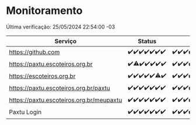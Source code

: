 # Monitoramento

Última verificação: 25/05/2024 22:54:00 -03

|Serviço|Status|Últimas 24h|
|---|---|---|
|https://github.com|<span title="2024-05-19: OK=24">✔️</span><span title="2024-05-20: OK=24">✔️</span><span title="2024-05-21: OK=24">✔️</span><span title="2024-05-22: OK=24">✔️</span><span title="2024-05-23: OK=24">✔️</span><span title="2024-05-24: OK=24">✔️</span><span title="2024-05-25: OK=2">✔️</span>|<span title="24/05/2024 23:20:00 -03 : 200">✔️</span><span title="25/05/2024 00:08:00 -03 : 200">✔️</span><span title="25/05/2024 01:08:00 -03 : 200">✔️</span><span title="25/05/2024 02:06:00 -03 : 200">✔️</span><span title="25/05/2024 03:09:00 -03 : 200">✔️</span><span title="25/05/2024 04:04:00 -03 : 200">✔️</span><span title="25/05/2024 05:08:00 -03 : 200">✔️</span><span title="25/05/2024 06:07:00 -03 : 200">✔️</span><span title="25/05/2024 07:07:00 -03 : 200">✔️</span><span title="25/05/2024 08:05:00 -03 : 200">✔️</span><span title="25/05/2024 09:10:00 -03 : 200">✔️</span><span title="25/05/2024 10:06:00 -03 : 200">✔️</span><span title="25/05/2024 11:04:00 -03 : 200">✔️</span><span title="25/05/2024 12:06:00 -03 : 200">✔️</span><span title="25/05/2024 13:07:00 -03 : 200">✔️</span><span title="25/05/2024 14:07:00 -03 : 200">✔️</span><span title="25/05/2024 15:07:00 -03 : 200">✔️</span><span title="25/05/2024 16:03:00 -03 : 200">✔️</span><span title="25/05/2024 17:06:00 -03 : 200">✔️</span><span title="25/05/2024 18:04:00 -03 : 200">✔️</span><span title="25/05/2024 19:04:00 -03 : 200">✔️</span><span title="25/05/2024 20:06:00 -03 : 200">✔️</span><span title="25/05/2024 21:35:00 -03 : 200">✔️</span><span title="25/05/2024 22:54:00 -03 : 200">✔️</span>|
|https://paxtu.escoteiros.org.br|<span title="2024-05-19: OK=24">✔️</span><span title="2024-05-20: OK=23, Falhas=1">⚠️</span><span title="2024-05-21: OK=24">✔️</span><span title="2024-05-22: OK=24">✔️</span><span title="2024-05-23: OK=24">✔️</span><span title="2024-05-24: OK=24">✔️</span><span title="2024-05-25: OK=2">✔️</span>|<span title="24/05/2024 23:20:00 -03 : 200">✔️</span><span title="25/05/2024 00:08:00 -03 : 200">✔️</span><span title="25/05/2024 01:08:00 -03 : 200">✔️</span><span title="25/05/2024 02:06:00 -03 : 200">✔️</span><span title="25/05/2024 03:09:00 -03 : 200">✔️</span><span title="25/05/2024 04:04:00 -03 : 200">✔️</span><span title="25/05/2024 05:08:00 -03 : 200">✔️</span><span title="25/05/2024 06:07:00 -03 : 200">✔️</span><span title="25/05/2024 07:07:00 -03 : 200">✔️</span><span title="25/05/2024 08:05:00 -03 : 200">✔️</span><span title="25/05/2024 09:10:00 -03 : 200">✔️</span><span title="25/05/2024 10:06:00 -03 : 200">✔️</span><span title="25/05/2024 11:04:00 -03 : 200">✔️</span><span title="25/05/2024 12:06:00 -03 : 0">❌</span><span title="25/05/2024 13:07:00 -03 : 200">✔️</span><span title="25/05/2024 14:07:00 -03 : 200">✔️</span><span title="25/05/2024 15:07:00 -03 : 200">✔️</span><span title="25/05/2024 16:03:00 -03 : 200">✔️</span><span title="25/05/2024 17:06:00 -03 : 200">✔️</span><span title="25/05/2024 18:04:00 -03 : 200">✔️</span><span title="25/05/2024 19:04:00 -03 : 200">✔️</span><span title="25/05/2024 20:06:00 -03 : 200">✔️</span><span title="25/05/2024 21:35:00 -03 : 200">✔️</span><span title="25/05/2024 22:54:00 -03 : 200">✔️</span>|
|https://escoteiros.org.br|<span title="2024-05-19: OK=24">✔️</span><span title="2024-05-20: OK=24">✔️</span><span title="2024-05-21: OK=24">✔️</span><span title="2024-05-22: OK=24">✔️</span><span title="2024-05-23: OK=24">✔️</span><span title="2024-05-24: OK=23, Falhas=1">⚠️</span><span title="2024-05-25: OK=2">✔️</span>|<span title="24/05/2024 23:20:00 -03 : 200">✔️</span><span title="25/05/2024 00:08:00 -03 : 200">✔️</span><span title="25/05/2024 01:08:00 -03 : 200">✔️</span><span title="25/05/2024 02:06:00 -03 : 200">✔️</span><span title="25/05/2024 03:09:00 -03 : 200">✔️</span><span title="25/05/2024 04:04:00 -03 : 200">✔️</span><span title="25/05/2024 05:08:00 -03 : 200">✔️</span><span title="25/05/2024 06:07:00 -03 : 200">✔️</span><span title="25/05/2024 07:07:00 -03 : 200">✔️</span><span title="25/05/2024 08:06:00 -03 : 200">✔️</span><span title="25/05/2024 09:10:00 -03 : 200">✔️</span><span title="25/05/2024 10:06:00 -03 : 200">✔️</span><span title="25/05/2024 11:04:00 -03 : 200">✔️</span><span title="25/05/2024 12:06:00 -03 : 200">✔️</span><span title="25/05/2024 13:07:00 -03 : 200">✔️</span><span title="25/05/2024 14:07:00 -03 : 200">✔️</span><span title="25/05/2024 15:07:00 -03 : 200">✔️</span><span title="25/05/2024 16:03:00 -03 : 200">✔️</span><span title="25/05/2024 17:06:00 -03 : 200">✔️</span><span title="25/05/2024 18:04:00 -03 : 200">✔️</span><span title="25/05/2024 19:04:00 -03 : 200">✔️</span><span title="25/05/2024 20:06:00 -03 : 200">✔️</span><span title="25/05/2024 21:35:00 -03 : 200">✔️</span><span title="25/05/2024 22:54:00 -03 : 200">✔️</span>|
|https://paxtu.escoteiros.org.br/paxtu|<span title="2024-05-19: OK=24">✔️</span><span title="2024-05-20: OK=24">✔️</span><span title="2024-05-21: OK=24">✔️</span><span title="2024-05-22: OK=24">✔️</span><span title="2024-05-23: OK=24">✔️</span><span title="2024-05-24: OK=24">✔️</span><span title="2024-05-25: OK=2">✔️</span>|<span title="24/05/2024 23:20:00 -03 : 200">✔️</span><span title="25/05/2024 00:08:00 -03 : 200">✔️</span><span title="25/05/2024 01:08:00 -03 : 200">✔️</span><span title="25/05/2024 02:06:00 -03 : 200">✔️</span><span title="25/05/2024 03:09:00 -03 : 200">✔️</span><span title="25/05/2024 04:04:00 -03 : 200">✔️</span><span title="25/05/2024 05:08:00 -03 : 200">✔️</span><span title="25/05/2024 06:07:00 -03 : 200">✔️</span><span title="25/05/2024 07:07:00 -03 : 200">✔️</span><span title="25/05/2024 08:06:00 -03 : 200">✔️</span><span title="25/05/2024 09:10:00 -03 : 200">✔️</span><span title="25/05/2024 10:06:00 -03 : 200">✔️</span><span title="25/05/2024 11:04:00 -03 : 200">✔️</span><span title="25/05/2024 12:06:00 -03 : 0">❌</span><span title="25/05/2024 13:07:00 -03 : 200">✔️</span><span title="25/05/2024 14:07:00 -03 : 200">✔️</span><span title="25/05/2024 15:07:00 -03 : 200">✔️</span><span title="25/05/2024 16:03:00 -03 : 200">✔️</span><span title="25/05/2024 17:06:00 -03 : 200">✔️</span><span title="25/05/2024 18:04:00 -03 : 200">✔️</span><span title="25/05/2024 19:04:00 -03 : 200">✔️</span><span title="25/05/2024 20:06:00 -03 : 200">✔️</span><span title="25/05/2024 21:35:00 -03 : 200">✔️</span><span title="25/05/2024 22:54:00 -03 : 200">✔️</span>|
|https://paxtu.escoteiros.org.br/meupaxtu|<span title="2024-05-19: OK=24">✔️</span><span title="2024-05-20: OK=24">✔️</span><span title="2024-05-21: OK=24">✔️</span><span title="2024-05-22: OK=24">✔️</span><span title="2024-05-23: OK=24">✔️</span><span title="2024-05-24: OK=24">✔️</span><span title="2024-05-25: OK=2">✔️</span>|<span title="24/05/2024 23:20:00 -03 : 200">✔️</span><span title="25/05/2024 00:08:00 -03 : 200">✔️</span><span title="25/05/2024 01:08:00 -03 : 200">✔️</span><span title="25/05/2024 02:06:00 -03 : 200">✔️</span><span title="25/05/2024 03:09:00 -03 : 200">✔️</span><span title="25/05/2024 04:04:00 -03 : 200">✔️</span><span title="25/05/2024 05:08:00 -03 : 200">✔️</span><span title="25/05/2024 06:07:00 -03 : 200">✔️</span><span title="25/05/2024 07:07:00 -03 : 200">✔️</span><span title="25/05/2024 08:06:00 -03 : 200">✔️</span><span title="25/05/2024 09:10:00 -03 : 200">✔️</span><span title="25/05/2024 10:06:00 -03 : 200">✔️</span><span title="25/05/2024 11:04:00 -03 : 200">✔️</span><span title="25/05/2024 12:06:00 -03 : 200">✔️</span><span title="25/05/2024 13:07:00 -03 : 200">✔️</span><span title="25/05/2024 14:07:00 -03 : 200">✔️</span><span title="25/05/2024 15:07:00 -03 : 200">✔️</span><span title="25/05/2024 16:03:00 -03 : 200">✔️</span><span title="25/05/2024 17:06:00 -03 : 200">✔️</span><span title="25/05/2024 18:04:00 -03 : 200">✔️</span><span title="25/05/2024 19:04:00 -03 : 200">✔️</span><span title="25/05/2024 20:06:00 -03 : 200">✔️</span><span title="25/05/2024 21:35:00 -03 : 200">✔️</span><span title="25/05/2024 22:54:00 -03 : 200">✔️</span>|
|Paxtu Login|<span title="2024-05-19: OK=24">✔️</span><span title="2024-05-20: OK=24">✔️</span><span title="2024-05-21: OK=24">✔️</span><span title="2024-05-22: OK=24">✔️</span><span title="2024-05-23: OK=24">✔️</span><span title="2024-05-24: OK=24">✔️</span><span title="2024-05-25: OK=2">✔️</span>|<span title="24/05/2024 23:20:00 -03 : 200">✔️</span><span title="25/05/2024 00:08:00 -03 : 200">✔️</span><span title="25/05/2024 01:08:00 -03 : 200">✔️</span><span title="25/05/2024 02:06:00 -03 : 200">✔️</span><span title="25/05/2024 03:09:00 -03 : 200">✔️</span><span title="25/05/2024 04:04:00 -03 : 200">✔️</span><span title="25/05/2024 05:08:00 -03 : 200">✔️</span><span title="25/05/2024 06:07:00 -03 : 200">✔️</span><span title="25/05/2024 07:07:00 -03 : 200">✔️</span><span title="25/05/2024 08:06:00 -03 : 200">✔️</span><span title="25/05/2024 09:10:00 -03 : 200">✔️</span><span title="25/05/2024 10:06:00 -03 : 200">✔️</span><span title="25/05/2024 11:04:00 -03 : 200">✔️</span><span title="25/05/2024 12:06:00 -03 : 200">✔️</span><span title="25/05/2024 13:07:00 -03 : 200">✔️</span><span title="25/05/2024 14:07:00 -03 : 200">✔️</span><span title="25/05/2024 15:07:00 -03 : 200">✔️</span><span title="25/05/2024 16:03:00 -03 : 200">✔️</span><span title="25/05/2024 17:06:00 -03 : 200">✔️</span><span title="25/05/2024 18:04:00 -03 : 200">✔️</span><span title="25/05/2024 19:04:00 -03 : 200">✔️</span><span title="25/05/2024 20:06:00 -03 : 200">✔️</span><span title="25/05/2024 21:35:00 -03 : 200">✔️</span><span title="25/05/2024 22:54:00 -03 : 200">✔️</span>|
